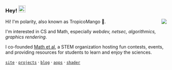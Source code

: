 ### Hey! <img src="https://media.giphy.com/media/hvRJCLFzcasrR4ia7z/giphy.gif" width="22">

<img align="right" src="https://github-readme-stats.vercel.app/api?username=polarr&show_icons=true&text_color=718096&bg_color=00000000&hide_title=true&hide_border=true&count_private=false&include_all_commits=true" />

Hi! I'm polarity, also known as TropicoMango 🥭. 

I'm interested in CS and Math, especially *webdev, netsec, algorithmics, graphics rendering*.

I co-founded [Math et al](https://mathetal.org), a STEM organization hosting fun contests, events, and providing resources for students to learn and enjoy the sciences.

[`site`](https://polarr.github.io) · [`projects`](//) · [`blog`](//) · [`aops`](https://artofproblemsolving.com/community/user/polarity) · [`shader`](https://www.shadertoy.com/user/IAmLegend)
